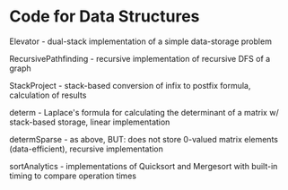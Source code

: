 # Code for Data Structures

Elevator - dual-stack implementation of a simple data-storage problem

RecursivePathfinding - recursive implementation of recursive DFS of a graph

StackProject - stack-based conversion of infix to postfix formula, calculation of results

determ - Laplace's formula for calculating the determinant of a matrix w/ stack-based storage, linear implementation

determSparse - as above, BUT: does not store 0-valued matrix elements (data-efficient), recursive implementation

sortAnalytics - implementations of Quicksort and Mergesort with built-in timing to compare operation times
